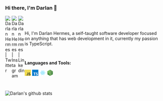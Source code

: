 ### Hi there, I'm Darlan 👋

<a href="https://twitter.com/darlanhms1">
  <img align="left" alt="Darlan Hermes | Twitter" width="21px" src="https://raw.githubusercontent.com/anuraghazra/anuraghazra/master/assets/twitter.svg" />
</a>
<a href="https://www.instagram.com/darlanhms">
  <img align="left" alt="Darlan Hermes | Instagram" width="21px" src="https://www.instagram.com/static/images/ico/favicon-192.png/68d99ba29cc8.png" />
</a>
<a href="https://www.linkedin.com/in/darlan-hermes-28b893190/">
  <img align="left" alt="Darlan Hermes | Linkedin" width="21px" src="https://static-exp1.licdn.com/sc/h/al2o9zrvru7aqj8e1x2rzsrca" />
</a>

<br/>
<br/>

Hi, I'm Darlan Hermes, a self-taught software developer focused on anything that has web development in it, currently my passion is TypeScript.

<br/>

**Languages and Tools:**  

<code><img height="20" src="https://raw.githubusercontent.com/github/explore/80688e429a7d4ef2fca1e82350fe8e3517d3494d/topics/javascript/javascript.png"></code>
<code><img height="20" src="https://raw.githubusercontent.com/github/explore/80688e429a7d4ef2fca1e82350fe8e3517d3494d/topics/typescript/typescript.png"></code>
<code><img height="20" src="https://raw.githubusercontent.com/github/explore/80688e429a7d4ef2fca1e82350fe8e3517d3494d/topics/react/react.png"></code>
<code><img height="20" src="https://raw.githubusercontent.com/github/explore/80688e429a7d4ef2fca1e82350fe8e3517d3494d/topics/nodejs/nodejs.png"></code>

<br/>

![Darlan's github stats](https://github-readme-stats.vercel.app/api/top-langs/?username=darlanhms&layout=compact&theme=blueberry)

